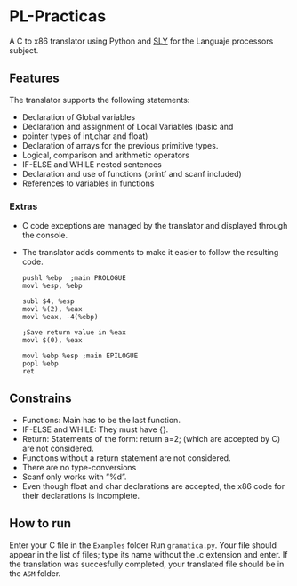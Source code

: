 # PL-Practicas #

A C to x86 translator using Python and [SLY](https://pypi.org/project/sly/) for the Languaje processors subject.

## Features ##

The translator supports the following statements:

- Declaration of Global variables
- Declaration and assignment of Local Variables (basic and
- pointer types of int,char and float)
- Declaration of arrays for the previous primitive types.
- Logical, comparison and arithmetic operators
- IF-ELSE and WHILE nested sentences
- Declaration and use of functions (printf and scanf included)
- References to variables in functions

### Extras ###
- C code exceptions are managed by the translator and displayed through the console.
- The translator adds comments to make it easier to follow the resulting code.

  ```
  pushl %ebp  ;main PROLOGUE
  movl %esp, %ebp
  
  subl $4, %esp
  movl %(2), %eax
  movl %eax, -4(%ebp)
  
  ;Save return value in %eax
  movl $(0), %eax
  
  movl %ebp %esp ;main EPILOGUE
  popl %ebp
  ret
  ```

## Constrains ##

- Functions: Main has to be the last function.
- IF-ELSE and WHILE: They must have {}.
- Return: Statements of the form: return a=2; (which are accepted by C) are not considered.
- Functions without a return statement are not considered.
- There are no type-conversions
- Scanf only works with ”%d”.
- Even though float and char declarations are accepted, the x86 code for their declarations is incomplete.

## How to run ##

Enter your C file in the `Examples` folder
Run `gramatica.py`. Your file should appear in the list of files; type its name without the .c extension and enter.
If the translation was succesfully completed, your translated file should be in the `ASM` folder.

